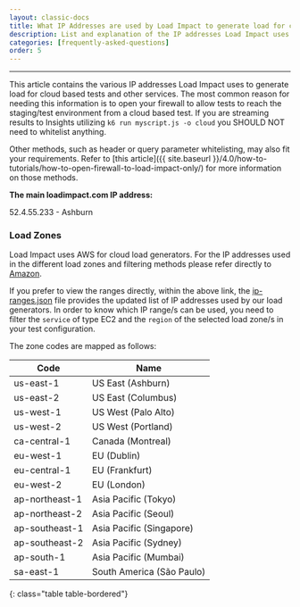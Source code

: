 ```yaml
---
layout: classic-docs
title: What IP Addresses are used by Load Impact to generate load for cloud based tests?
description: List and explanation of the IP addresses Load Impact uses to generate load during a k6 cloud executed test.
categories: [frequently-asked-questions]
order: 5
---
```


***

This article contains the various IP addresses Load Impact uses to generate load for cloud based tests and other services. The most common reason for needing this information is to open your firewall to allow tests to reach the staging/test environment from a cloud based test.  If you are streaming results to Insights utilizing `k6 run myscript.js -o cloud` you SHOULD NOT need to whitelist anything.

Other methods, such as header or query parameter whitelisting, may also fit your requirements. Refer to [this article]({{ site.baseurl }}/4.0/how-to-tutorials/how-to-open-firewall-to-load-impact-only/) for more information on those methods.


**The main loadimpact.com IP address:**

52.4.55.233 - Ashburn

### Load Zones

Load Impact uses AWS for cloud load generators. For the IP addresses used in the different load zones and filtering methods please refer directly to [Amazon](http://docs.aws.amazon.com/general/latest/gr/aws-ip-ranges.html).

If you prefer to view the ranges directly, within the above link, the [ip-ranges.json](https://ip-ranges.amazonaws.com/ip-ranges.json) file provides the updated list of IP addresses used by our load generators. In order to know which IP range/s can be used, you need to filter the `service` of type EC2 and the `region` of the selected load zone/s in your test configuration.

The zone codes are mapped as follows:


Code           | Name
---------------|--------------------------
us-east-1      | US East (Ashburn)
us-east-2      | US East (Columbus)
us-west-1      | US West (Palo Alto)
us-west-2      | US West (Portland)
ca-central-1   | Canada (Montreal)
eu-west-1      | EU (Dublin)
eu-central-1   | EU (Frankfurt)
eu-west-2      | EU (London)
ap-northeast-1 | Asia Pacific (Tokyo)
ap-northeast-2 | Asia Pacific (Seoul)
ap-southeast-1 | Asia Pacific (Singapore)
ap-southeast-2 | Asia Pacific (Sydney)
ap-south-1     | Asia Pacific (Mumbai)
sa-east-1      | South America (São Paulo)
{: class="table table-bordered"}
